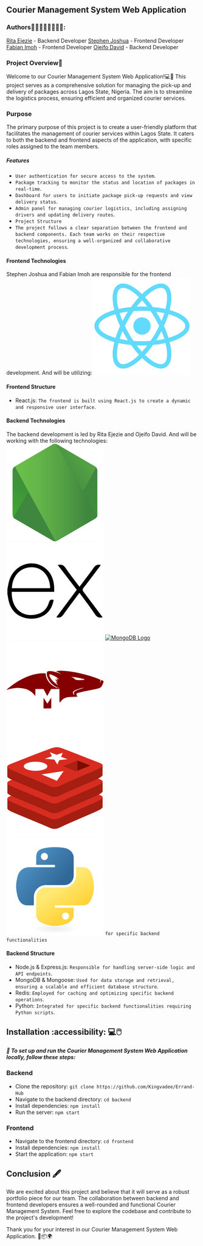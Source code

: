 ## Courier Management System Web Application
### Authors👩‍💻👨‍💻👩‍💻👨‍💻:
[Rita Ejezie](https://github.com/Rita2024) - Backend Developer
[Stephen Joshua](https://github.com/Joshpee22) - Frontend Developer
[Fabian Imoh](https://github.com/Fabianphilip) - Frontend Developer
[Ojeifo David](https://github.com/Kingvadee) - Backend Developer

### Project Overview📃
Welcome to our Courier Management System Web Application!💻🚀
This project serves as a comprehensive solution for managing the pick-up and delivery of packages across Lagos State, Nigeria. The aim is to streamline the logistics process, ensuring efficient and organized courier services.

### Purpose
The primary purpose of this project is to create a user-friendly platform that facilitates the management of courier services within Lagos State. It caters to both the backend and frontend aspects of the application, with specific roles assigned to the team members.

##### Features
- `User authentication for secure access to the system`.
- `Package tracking to monitor the status and location of packages in real-time`.
- `Dashboard for users to initiate package pick-up requests and view delivery status`.
- `Admin panel for managing courier logistics, including assigning drivers and updating delivery routes`.
- `Project Structure`
- `The project follows a clear separation between the frontend and backend components. Each team works on their respective technologies, ensuring a well-organized and collaborative development process`.


#### Frontend Technologies
Stephen Joshua and Fabian Imoh are responsible for the frontend development. And will be utilizing:
[![React.js Logo](https://raw.githubusercontent.com/devicons/devicon/master/icons/react/react-original.svg)](https://reactjs.org/)
#### Frontend Structure
- React.js: `The frontend is built using React.js to create a dynamic and responsive user interface`.
  
#### Backend Technologies
The backend development is led by Rita Ejezie and Ojeifo David. And will be working with the following technologies:
[![Node.js Logo](https://raw.githubusercontent.com/devicons/devicon/master/icons/nodejs/nodejs-original.svg)](https://nodejs.org/)
[![Express.js Logo](https://raw.githubusercontent.com/devicons/devicon/master/icons/express/express-original.svg)](https://expressjs.com/)
[![MongoDB Logo](https://webassets.mongodb.com/_com_assets/cms/mongodb_logo1-76twgcu2dm.png)](https://www.mongodb.com/)
![Mongoose Logo](https://raw.githubusercontent.com/devicons/devicon/master/icons/mongoose/mongoose-original.svg)
![Redis Logo](https://raw.githubusercontent.com/devicons/devicon/master/icons/redis/redis-original.svg)
![Python Logo](https://raw.githubusercontent.com/devicons/devicon/master/icons/python/python-original.svg) `for specific backend functionalities`
#### Backend Structure
- Node.js & Express.js: `Responsible for handling server-side logic and API endpoints`.
- MongoDB & Mongoose: `Used for data storage and retrieval, ensuring a scalable and efficient database structure`.
- Redis: `Employed for caching and optimizing specific backend operations`.
- Python: `Integrated for specific backend functionalities requiring Python scripts`.

## Installation :accessibility: 💻🖱️
##### 🧰 To set up and run the Courier Management System Web Application locally, follow these steps:
### Backend
- Clone the repository: `git clone https://github.com/Kingvadee/Errand-Hub`
- Navigate to the backend directory: `cd backend`
- Install dependencies: `npm install`
- Run the server: `npm start`
### Frontend
- Navigate to the frontend directory: `cd frontend`
- Install dependencies: `npm install`
- Start the application: `npm start`

## Conclusion 🖋️
We are excited about this project and believe that it will serve as a robust portfolio piece for our team. The collaboration between backend and frontend developers ensures a well-rounded and functional Courier Management System. Feel free to explore the codebase and contribute to the project's development!

Thank you for your interest in our Courier Management System Web Application. 🚚📦🌍
